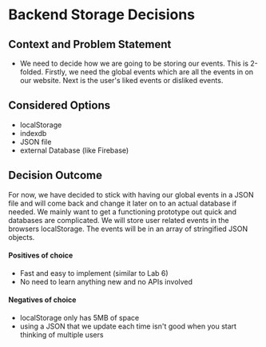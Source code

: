 # Backend Storage Decisions

## Context and Problem Statement

- We need to decide how we are going to be storing our events. This is 2-folded. Firstly, we need the global events which are all the events in on our website. Next is the user's liked events or disliked events.

## Considered Options

- localStorage
- indexdb
- JSON file
- external Database (like Firebase)

## Decision Outcome

For now, we have decided to stick with having our global events in a JSON file and will come back and change it later on to an actual database if needed. We mainly want to get a functioning prototype out quick and databases are complicated. We will store user related events in the browsers localStorage. The events will be in an array of stringified JSON objects.

#### Positives of choice

- Fast and easy to implement (similar to Lab 6)
- No need to learn anything new and no APIs involved

#### Negatives of choice

- localStorage only has 5MB of space
- using a JSON that we update each time isn't good when you start thinking of multiple users
